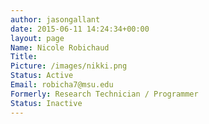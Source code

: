 ```yaml
---
author: jasongallant
date: 2015-06-11 14:24:34+00:00
layout: page
Name: Nicole Robichaud
Title:
Picture: /images/nikki.png
Status: Active
Email: robicha7@msu.edu
Formerly: Research Technician / Programmer
Status: Inactive
---
```

